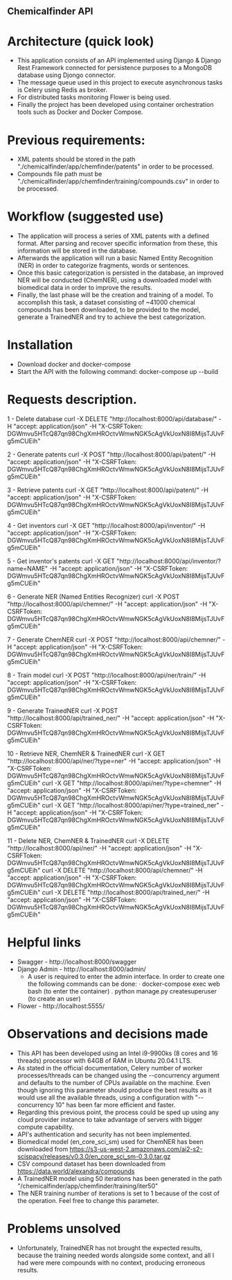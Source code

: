 ## Chemicalfinder API

# Architecture (quick look)
- This application consists of an API implemented using Django & Django Rest Framework connected for persistence purposes to a MongoDB database using Djongo connector.
- The message queue used in this project to execute asynchronous tasks is Celery using Redis as broker.
- For distributed tasks monitoring Flower is being used.
- Finally the project has been developed using container orchestration tools such as Docker and Docker Compose.

# Previous requirements:
- XML patents should be stored in the path "./chemicalfinder/app/chemfinder/patents" in order to be processed.
- Compounds file path must be "./chemicalfinder/app/chemfinder/training/compounds.csv" in order to be processed.

# Workflow (suggested use)
- The application will process a series of XML patents with a defined format. After parsing and recover specific information from these, this information will be stored in the database.
- Afterwards the application will run a basic Named Entity Recognition (NER) in order to categorize fragments, words or sentences.
- Once this basic categorization is persisted in the database, an improved NER will be conducted (ChemNER), using a downloaded model with biomedical data in order to improve the results.
- Finally, the last phase will be the creation and training of a model. To accomplish this task, a dataset consisting of ~41000 chemical compounds has been downloaded, to be provided to the model, generate a TrainedNER and try to achieve the best categorization.

# Installation
- Download docker and docker-compose
- Start the API with the following command:
    docker-compose up --build

# Requests description.
1 - Delete database
curl -X DELETE "http://localhost:8000/api/database/" -H  "accept: application/json" -H  "X-CSRFToken: DGWmvu5HTcQ87qn98ChgXmHROctvWmwNGK5cAgVkUoxN8I8MijsTJUvFg5mCUEih"

2 - Generate patents
curl -X POST "http://localhost:8000/api/patent/" -H  "accept: application/json" -H  "X-CSRFToken: DGWmvu5HTcQ87qn98ChgXmHROctvWmwNGK5cAgVkUoxN8I8MijsTJUvFg5mCUEih"

3 - Retrieve patents
curl -X GET "http://localhost:8000/api/patent/" -H  "accept: application/json" -H  "X-CSRFToken: DGWmvu5HTcQ87qn98ChgXmHROctvWmwNGK5cAgVkUoxN8I8MijsTJUvFg5mCUEih"

4 - Get inventors
curl -X GET "http://localhost:8000/api/inventor/" -H  "accept: application/json" -H  "X-CSRFToken: DGWmvu5HTcQ87qn98ChgXmHROctvWmwNGK5cAgVkUoxN8I8MijsTJUvFg5mCUEih"

5 - Get inventor's patents
curl -X GET "http://localhost:8000/api/inventor/?name=NAME" -H  "accept: application/json" -H  "X-CSRFToken: DGWmvu5HTcQ87qn98ChgXmHROctvWmwNGK5cAgVkUoxN8I8MijsTJUvFg5mCUEih"

6 - Generate NER (Named Entities Recognizer)
curl -X POST "http://localhost:8000/api/chemner/" -H  "accept: application/json" -H  "X-CSRFToken: DGWmvu5HTcQ87qn98ChgXmHROctvWmwNGK5cAgVkUoxN8I8MijsTJUvFg5mCUEih"

7 - Generate ChemNER
curl -X POST "http://localhost:8000/api/chemner/" -H  "accept: application/json" -H  "X-CSRFToken: DGWmvu5HTcQ87qn98ChgXmHROctvWmwNGK5cAgVkUoxN8I8MijsTJUvFg5mCUEih"

8 - Train model
curl -X POST "http://localhost:8000/api/ner/train/" -H  "accept: application/json" -H  "X-CSRFToken: DGWmvu5HTcQ87qn98ChgXmHROctvWmwNGK5cAgVkUoxN8I8MijsTJUvFg5mCUEih"

9 - Generate TrainedNER
curl -X POST "http://localhost:8000/api/trained_ner/" -H  "accept: application/json" -H  "X-CSRFToken: DGWmvu5HTcQ87qn98ChgXmHROctvWmwNGK5cAgVkUoxN8I8MijsTJUvFg5mCUEih"

10 - Retrieve NER, ChemNER & TrainedNER
curl -X GET "http://localhost:8000/api/ner/?type=ner" -H  "accept: application/json" -H  "X-CSRFToken: DGWmvu5HTcQ87qn98ChgXmHROctvWmwNGK5cAgVkUoxN8I8MijsTJUvFg5mCUEih"
curl -X GET "http://localhost:8000/api/ner/?type=chemner" -H  "accept: application/json" -H  "X-CSRFToken: DGWmvu5HTcQ87qn98ChgXmHROctvWmwNGK5cAgVkUoxN8I8MijsTJUvFg5mCUEih"
curl -X GET "http://localhost:8000/api/ner/?type=trained_ner" -H  "accept: application/json" -H  "X-CSRFToken: DGWmvu5HTcQ87qn98ChgXmHROctvWmwNGK5cAgVkUoxN8I8MijsTJUvFg5mCUEih"

11 - Delete NER, ChemNER & TrainedNER
curl -X DELETE "http://localhost:8000/api/ner/" -H  "accept: application/json" -H  "X-CSRFToken: DGWmvu5HTcQ87qn98ChgXmHROctvWmwNGK5cAgVkUoxN8I8MijsTJUvFg5mCUEih"
curl -X DELETE "http://localhost:8000/api/chemner/" -H  "accept: application/json" -H  "X-CSRFToken: DGWmvu5HTcQ87qn98ChgXmHROctvWmwNGK5cAgVkUoxN8I8MijsTJUvFg5mCUEih"
curl -X DELETE "http://localhost:8000/api/trained_ner/" -H  "accept: application/json" -H  "X-CSRFToken: DGWmvu5HTcQ87qn98ChgXmHROctvWmwNGK5cAgVkUoxN8I8MijsTJUvFg5mCUEih"

# Helpful links
- Swagger - http://localhost:8000/swagger
- Django Admin - http://localhost:8000/admin/
   - A user is required to enter the admin interface. In order to create one the following commands can be done:
     · docker-compose exec web bash (to enter the container)
     . python manage.py createsuperuser (to create an user)
- Flower - http://localhost:5555/

# Observations and decisions made
- This API has been developed using an Intel i9-9900ks (8 cores and 16 threads) processor with 64GB of RAM in Ubuntu 20.04.1 LTS.
- As stated in the official documentation, Celery number of worker processes/threads can be changed using the --concurrency argument and defaults to the number of CPUs available on the machine. Even though ignoring this parameter should produce the best results as it would use all the available threads, using a configuration with "--concurrency 10" has been far more efficient and faster.
- Regarding this previous point, the process could be sped up using any cloud provider instance to take advantage of servers with bigger compute capability.
- API's authentication and security has not been implemented.
- Biomedical model (en_core_sci_sm) used for ChemNER has been downloaded from https://s3-us-west-2.amazonaws.com/ai2-s2-scispacy/releases/v0.3.0/en_core_sci_sm-0.3.0.tar.gz
- CSV compound dataset has been downloaded from https://data.world/alexandra/compounds
- A TrainedNER model using 50 iterations has been generated in the path "/chemicalfinder/app/chemfinder/training/iter50"
- The NER training number of iterations is set to 1 because of the cost of the operation. Feel free to change this parameter.

# Problems unsolved
- Unfortunately, TrainedNER has not brought the expected results, because the training needed words alongside some context, and all I had were mere compounds with no context, producing erroneous results.


